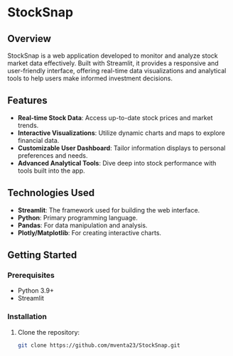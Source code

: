 # StockSnap

## Overview
StockSnap is a web application developed to monitor and analyze stock market data effectively. Built with Streamlit, it provides a responsive and user-friendly interface, offering real-time data visualizations and analytical tools to help users make informed investment decisions.

## Features
- **Real-time Stock Data**: Access up-to-date stock prices and market trends.
- **Interactive Visualizations**: Utilize dynamic charts and maps to explore financial data.
- **Customizable User Dashboard**: Tailor information displays to personal preferences and needs.
- **Advanced Analytical Tools**: Dive deep into stock performance with tools built into the app.

## Technologies Used
- **Streamlit**: The framework used for building the web interface.
- **Python**: Primary programming language.
- **Pandas**: For data manipulation and analysis.
- **Plotly/Matplotlib**: For creating interactive charts.

## Getting Started

### Prerequisites
- Python 3.9+
- Streamlit

### Installation
1. Clone the repository:
   ```bash
   git clone https://github.com/mventa23/StockSnap.git
